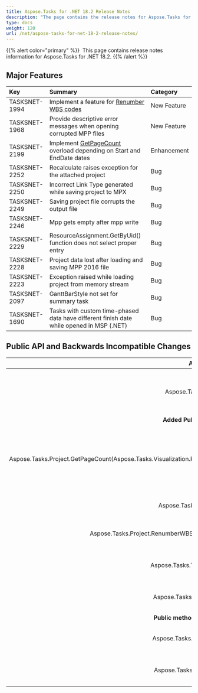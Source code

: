 ```yaml
---
title: Aspose.Tasks for .NET 18.2 Release Notes
description: "The page contains the release notes for Aspose.Tasks for .NET 18.2."
type: docs
weight: 120
url: /net/aspose-tasks-for-net-18-2-release-notes/
---
```


{{% alert color="primary" %}}  This page contains release notes information for Aspose.Tasks for .NET 18.2. {{% /alert %}} 
## **Major Features**

|**Key**|**Summary**|**Category**|
| :- | :- | :- |
|TASKSNET-1994|Implement a feature for [Renumber WBS codes](/tasks/net/wbs-associated-with-a-task/#wbsassociatedwithatask-renumberwbscodes)|New Feature|
|TASKSNET-1968|Provide descriptive error messages when opening corrupted MPP files|New Feature|
|TASKSNET-2199|Implement [GetPageCount](/tasks/net/working-with-project-pages/#workingwithprojectpages-programmingsample-getnumberofpagesbasedonstartandenddates) overload depending on Start and EndDate dates|Enhancement|
|TASKSNET-2252|Recalculate raises exception for the attached project|Bug|
|TASKSNET-2250|Incorrect Link Type generated while saving project to MPX|Bug|
|TASKSNET-2249|Saving project file corrupts the output file|Bug|
|TASKSNET-2246|Mpp gets empty after mpp write|Bug|
|TASKSNET-2229|ResourceAssignment.GetByUid() function does not select proper entry|Bug|
|TASKSNET-2228|Project data lost after loading and saving MPP 2016 file|Bug|
|TASKSNET-2223|Exception raised while loading project from memory stream|Bug|
|TASKSNET-2097|GanttBarStyle not set for summary task|Bug|
|TASKSNET-1690|Tasks with custom time-phased data have different finish date while opened in MSP (.NET)|Bug|
## **Public API and Backwards Incompatible Changes**

|**Added Public Types**|**Description**|
| :-: | :-: |
|Aspose.Tasks.TasksLoggedException|Represents the standard internal exception type.|
|**Added Public methods and Properties**|**Description**|
|Aspose.Tasks.Project.GetPageCount(Aspose.Tasks.Visualization.PageSize,Aspose.Tasks.Visualization.Timescale,System.DateTime,System.DateTime)|Returns page count for the project to be rendered using given <see cref="T:Aspose.Tasks.Visualization.Timescale" />, <see cref="T:Aspose.Tasks.Visualization.PresentationFormat" /> and date range.|
|Aspose.Tasks.Project.RenumberWBSCode|Renumber WBS code of all tasks.|
|Aspose.Tasks.Project.RenumberWBSCode(System.Collections.Generic.List<System.Int32>)|Renumber WBS code of passed tasks.|
|Aspose.Tasks.TasksLoggedException.Operation|Gets the exception operation information.|
|Aspose.Tasks.TasksLoggedException.LogText|Gets the exception logging information.|
|**Public methods and properties were deleted**|**Description**|
|Aspose.Tasks.TasksReadingException.LogText|Gets the exception logging information.|
|Aspose.Tasks.TasksWritingException.LogText|Gets the exception logging information.|

